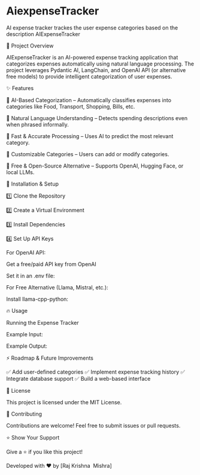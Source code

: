 # AiexpenseTracker
AI expense tracker trackes the user expense categories based on the description
AIExpenseTracker

📌 Project Overview

AIExpenseTracker is an AI-powered expense tracking application that categorizes expenses automatically using natural language processing. The project leverages Pydantic AI, LangChain, and OpenAI API (or alternative free models) to provide intelligent categorization of user expenses.

✨ Features

🔹 AI-Based Categorization – Automatically classifies expenses into categories like Food, Transport, Shopping, Bills, etc.

🔹 Natural Language Understanding – Detects spending descriptions even when phrased informally.

🔹 Fast & Accurate Processing – Uses AI to predict the most relevant category.

🔹 Customizable Categories – Users can add or modify categories.

🔹 Free & Open-Source Alternative – Supports OpenAI, Hugging Face, or local LLMs.

🚀 Installation & Setup

1️⃣ Clone the Repository

2️⃣ Create a Virtual Environment

3️⃣ Install Dependencies

4️⃣ Set Up API Keys

For OpenAI API:

Get a free/paid API key from OpenAI

Set it in an .env file:

For Free Alternative (Llama, Mistral, etc.):

Install llama-cpp-python:

🔥 Usage

Running the Expense Tracker

Example Input:

Example Output:

⚡ Roadmap & Future Improvements

✅ Add user-defined categories
✅ Implement expense tracking history
✅ Integrate database support
✅ Build a web-based interface

📜 License

This project is licensed under the MIT License.

🤝 Contributing

Contributions are welcome! Feel free to submit issues or pull requests.

⭐ Show Your Support

Give a ⭐ if you like this project!

Developed with ❤️ by [Raj Krishna  Mishra]

